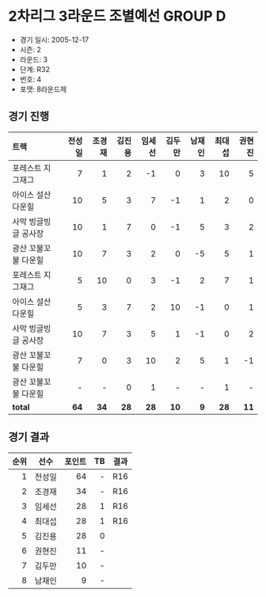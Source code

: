 # 2차리그 3라운드 조별예선 GROUP D

- 경기 일시: 2005-12-17
- 시즌: 2
- 라운드: 3
- 단계: R32
- 번호: 4
- 포맷: 8라운드제





## 경기 진행

| 트랙 | 전성일 | 조경재 | 김진용 | 임세선 | 김두만 | 남재인 | 최대섭 | 권현진 |
|:---|---:|---:|---:|---:|---:|---:|---:|---:|
| 포레스트 지그재그 | 7 | 1 | 2 | -1 | 0 | 3 | 10 | 5 |
| 아이스 설산 다운힐 | 10 | 5 | 3 | 7 | -1 | 1 | 2 | 0 |
| 사막 빙글빙글 공사장 | 10 | 1 | 7 | 0 | -1 | 5 | 3 | 2 |
| 광산 꼬불꼬불 다운힐 | 10 | 7 | 3 | 2 | 0 | -5 | 5 | 1 |
| 포레스트 지그재그 | 5 | 10 | 0 | 3 | -1 | 2 | 7 | 1 |
| 아이스 설산 다운힐 | 5 | 3 | 7 | 2 | 10 | -1 | 0 | 1 |
| 사막 빙글빙글 공사장 | 10 | 7 | 3 | 5 | 1 | -1 | 0 | 2 |
| 광산 꼬불꼬불 다운힐 | 7 | 0 | 3 | 10 | 2 | 5 | 1 | -1 |
| 광산 꼬불꼬불 다운힐 | - | - | 0 | 1 | - | - | 1 | - |
| __total__ | __64__ | __34__ | __28__ | __28__ | __10__ | __9__ | __28__ | __11__ |




## 경기 결과

| 순위 | 선수 | 포인트 | TB | 결과 |
|---:|:---:|---:|---:|:---:|
| 1 | 전성일 | 64 | - | R16 |
| 2 | 조경재 | 34 | - | R16 |
| 3 | 임세선 | 28 | 1 | R16 |
| 4 | 최대섭 | 28 | 1 | R16 |
| 5 | 김진용 | 28 | 0 |  |
| 6 | 권현진 | 11 | - |  |
| 7 | 김두만 | 10 | - |  |
| 8 | 남재인 | 9 | - |  |


